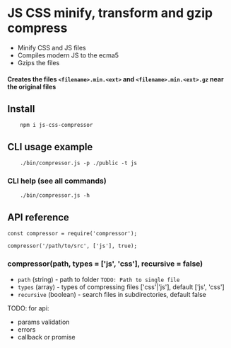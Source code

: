 # JS CSS minify, transform and gzip compress

+ Minify CSS and JS files
+ Compiles modern JS to the ecma5
+ Gzips the files

#### Creates the files `<filename>.min.<ext>` and  `<filename>.min.<ext>.gz` near the original files

## Install
        npm i js-css-compressor

## CLI usage example
        ./bin/compressor.js -p ./public -t js

### CLI help (see all commands)

        ./bin/compressor.js -h 
        

## API reference

    const compressor = require('compressor');
    
    compressor('/path/to/src', ['js'], true);

### compressor(path, types = ['js', 'css'], recursive = false)

 + `path`  (string) - path to folder `TODO: Path to single file `
 + `types` (array)  - types of compressing files ['css'|'js'], default ['js', 'css']
 + `recursive` (boolean) - search files in subdirectories, default false
 
 TODO: for api:
 + params validation
 + errors
 + callback or promise 
          
